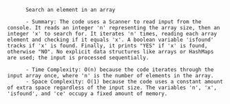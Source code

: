 
          Search an element in an array

          - Summary: The code uses a Scanner to read input from the console. It reads an integer 'n' representing the array size, then an integer 'x' to search for. It iterates 'n' times, reading each array element and checking if it equals 'x'. A boolean variable 'isfound' tracks if 'x' is found. Finally, it prints "YES" if 'x' is found, otherwise "NO". No explicit data structures like arrays or HashMaps are used; the input is processed sequentially.

          - Time Complexity: O(n) because the code iterates through the input array once, where 'n' is the number of elements in the array.
          - Space Complexity: O(1) because the code uses a constant amount of extra space regardless of the input size. The variables 'n', 'x', 'isfound', and 'ce' occupy a fixed amount of memory.
          
